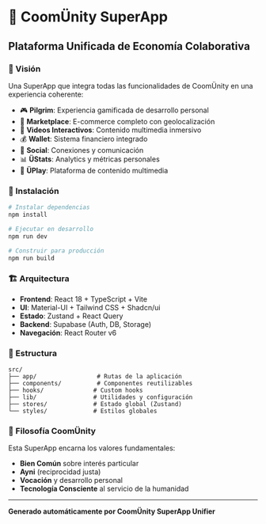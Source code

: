 # 🌟 CoomÜnity SuperApp

## Plataforma Unificada de Economía Colaborativa

### 🎯 Visión
Una SuperApp que integra todas las funcionalidades de CoomÜnity en una experiencia coherente:

- 🎮 **Pilgrim**: Experiencia gamificada de desarrollo personal
- 🏪 **Marketplace**: E-commerce completo con geolocalización  
- 🔴 **Videos Interactivos**: Contenido multimedia inmersivo
- 💰 **Wallet**: Sistema financiero integrado
- 👥 **Social**: Conexiones y comunicación
- 📊 **ÜStats**: Analytics y métricas personales
- 🎵 **ÜPlay**: Plataforma de contenido multimedia

### 🚀 Instalación

```bash
# Instalar dependencias
npm install

# Ejecutar en desarrollo
npm run dev

# Construir para producción
npm run build
```

### 🏗️ Arquitectura

- **Frontend**: React 18 + TypeScript + Vite
- **UI**: Material-UI + Tailwind CSS + Shadcn/ui
- **Estado**: Zustand + React Query
- **Backend**: Supabase (Auth, DB, Storage)
- **Navegación**: React Router v6

### 📁 Estructura

```
src/
├── app/                 # Rutas de la aplicación
├── components/          # Componentes reutilizables
├── hooks/              # Custom hooks
├── lib/                # Utilidades y configuración
├── stores/             # Estado global (Zustand)
└── styles/             # Estilos globales
```

### 🌱 Filosofía CoomÜnity

Esta SuperApp encarna los valores fundamentales:
- **Bien Común** sobre interés particular
- **Ayni** (reciprocidad justa)
- **Vocación** y desarrollo personal
- **Tecnología Consciente** al servicio de la humanidad

---

**Generado automáticamente por CoomÜnity SuperApp Unifier**
